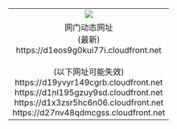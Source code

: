 ﻿<table>
  <tr></tr>
  <tr><td colspan=2 align=center><img src="https://d1eos9g0kui77i.cloudfront.net/Up/oGate.jpg" /></td></tr>
  <tr><td colspan=2 align=center>网门动态网址<br/>(最新)
<br>https://d1eos9g0kui77i.cloudfront.net
<br/><br/>(以下网址可能失效)
<br>https://d19yvyr149cgrb.cloudfront.net
<br>https://d1nl195gzuy9sd.cloudfront.net
<br>https://d1x3zsr5hc6n06.cloudfront.net
<br>https://d27nv48qdmcgss.cloudfront.net
    </td>
  </tr>
</table>
